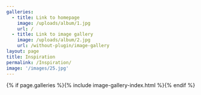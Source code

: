 ```yaml
---
galleries:
  - title: Link to homepage
    image: /uploads/album/1.jpg
    url: /
  - title: Link to image gallery
    image: /uploads/album/2.jpg
    url: /without-plugin/image-gallery
layout: page
title: Inspiration
permalink: /Inspiration/
image: '/images/25.jpg'
---
```


{% if page.galleries %}{% include image-gallery-index.html %}{% endif %}
